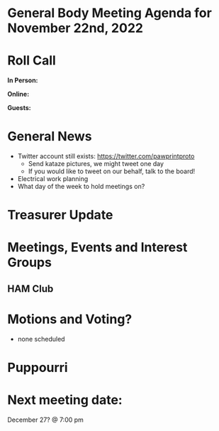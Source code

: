 # General Body Meeting Agenda for November 22nd, 2022
# Roll Call
**In Person:**

**Online:** 

**Guests:** 

# General News
  - Twitter account still exists: https://twitter.com/pawprintproto
    - Send kataze pictures, we might tweet one day
    - If you would like to tweet on our behalf, talk to the board!
  - Electrical work planning
  - What day of the week to hold meetings on?
  
# Treasurer Update
# Meetings, Events and Interest Groups
## HAM Club
# Motions and Voting?
  - none scheduled
# Puppourri


# Next meeting date:
December 27? @ 7:00 pm
